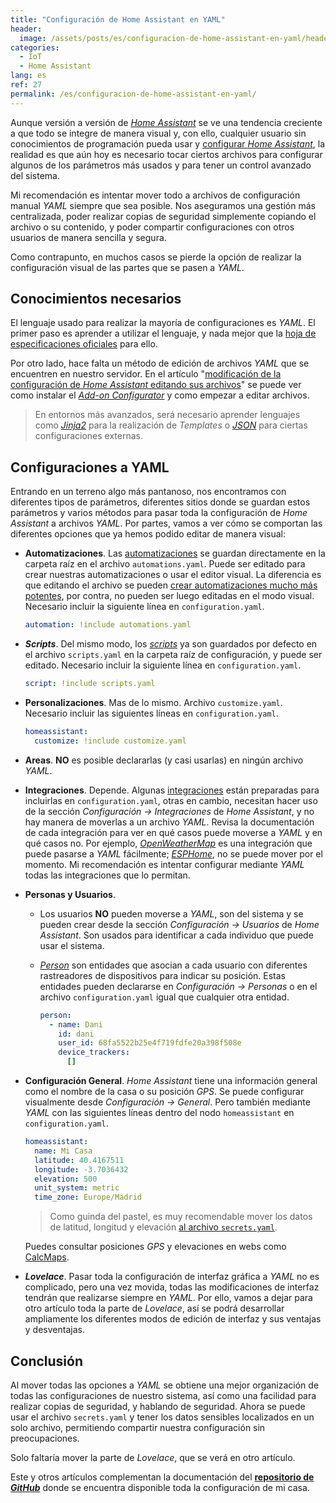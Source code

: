 ```yaml
---
title: "Configuración de Home Assistant en YAML"
header:
  image: /assets/posts/es/configuracion-de-home-assistant-en-yaml/header.jpg
categories:
  - IoT
  - Home Assistant
lang: es
ref: 27
permalink: /es/configuracion-de-home-assistant-en-yaml/
---
```


Aunque versión a versión de [*Home Assistant*](https://www.home-assistant.io/) se ve una tendencia creciente a que todo se integre de manera visual y, con ello, cualquier usuario sin conocimientos de programación pueda usar y [configurar *Home Assistant*](https://www.nocountryforgeeks.com/domotizando-nuestra-casa-con-home-assistant/), la realidad es que aún hoy es necesario tocar ciertos archivos para configurar algunos de los parámetros más usados y para tener un control avanzado del sistema.

Mi recomendación es intentar mover todo a archivos de configuración manual *YAML* siempre que sea posible. Nos aseguramos una gestión más centralizada, poder realizar copias de seguridad simplemente copiando el archivo o su contenido, y poder compartir configuraciones con otros usuarios de manera sencilla y segura.

Como contrapunto, en muchos casos se pierde la opción de realizar la configuración visual de las partes que se pasen a *YAML*.

## Conocimientos necesarios

El lenguaje usado para realizar la mayoría de configuraciones es *YAML*. El primer paso es aprender a utilizar el lenguaje, y nada mejor que la [hoja de especificaciones oficiales](https://yaml.org/spec/1.2/spec.html) para ello.

Por otro lado, hace falta un método de edición de archivos *YAML* que se encuentren en nuestro servidor. En el artículo "[modificación de la configuración de *Home Assistant* editando sus archivos](/es/configura-home-assistant-editando-sus-archivos/)" se puede ver como instalar el [*Add-on Configurator*](https://www.home-assistant.io/addons/configurator/) y como empezar a editar archivos.

> En entornos más avanzados, será necesario aprender lenguajes como [*Jinja2*](https://palletsprojects.com/p/jinja/) para la realización de *Templates* o [*JSON*](https://json.org/) para ciertas configuraciones externas.

## Configuraciones a YAML

Entrando en un terreno algo más pantanoso, nos encontramos con diferentes tipos de parámetros, diferentes sitios donde se guardan estos parámetros y varios métodos para pasar toda la configuración de *Home Assistant* a archivos *YAML*. Por partes, vamos a ver cómo se comportan las diferentes opciones que ya hemos podido editar de manera visual:

- **Automatizaciones**. Las [automatizaciones](https://www.home-assistant.io/integrations/automation/) se guardan directamente en la carpeta raíz en el archivo `automations.yaml`. Puede ser editado para crear nuestras automatizaciones o usar el editor visual. La diferencia es que editando el archivo se pueden [crear automatizaciones mucho más potentes](https://www.home-assistant.io/docs/automation/templating/), por contra, no pueden ser luego editadas en el modo visual. Necesario incluir la siguiente línea en `configuration.yaml`.

  ```yaml
  automation: !include automations.yaml
  ```

- ***Scripts***. Del mismo modo, los [*scripts*](https://www.home-assistant.io/integrations/script/) ya son guardados por defecto en el archivo `scripts.yaml` en la carpeta raíz de configuración, y puede ser editado. Necesario incluir la siguiente línea en `configuration.yaml`.

  ```yaml
  script: !include scripts.yaml
  ```

- **Personalizaciones**. Mas de lo mismo. Archivo `customize.yaml`. Necesario incluir las siguientes líneas en `configuration.yaml`.

  ```yaml
  homeassistant:
    customize: !include customize.yaml
  ```

- **Areas**. **NO** es posible declararlas (y casi usarlas) en ningún archivo *YAML*.

- **Integraciones**. Depende. Algunas [integraciones](https://www.home-assistant.io/integrations/) están preparadas para incluirlas en `configuration.yaml`, otras en cambio, necesitan hacer uso de la sección *Configuración -> Integraciones* de *Home Assistant*, y no hay manera de moverlas a un archivo *YAML*. Revisa la documentación de cada integración para ver en qué casos puede moverse a *YAML* y en qué casos no. Por ejemplo, [*OpenWeatherMap*](https://www.home-assistant.io/integrations/openweathermap/) es una integración que puede pasarse a *YAML* fácilmente; [*ESPHome*](https://www.home-assistant.io/integrations/esphome/), no se puede mover por el momento. Mi recomendación es intentar configurar mediante *YAML* todas las integraciones que lo permitan.

- **Personas y Usuarios**.
  - Los usuarios **NO** pueden moverse a *YAML*, son del sistema y se pueden crear desde la sección *Configuración -> Usuarios* de *Home Assistant*. Son usados para identificar a cada individuo que puede usar el sistema.
  - [*Person*](https://www.home-assistant.io/integrations/person/) son entidades que asocian a cada usuario con diferentes rastreadores de dispositivos para indicar su posición. Estas entidades pueden declararse en *Configuración -> Personas* o en el archivo `configuration.yaml` igual que cualquier otra entidad.

    ```yaml
    person:
      - name: Dani
        id: dani
        user_id: 68fa5522b25e4f719fdfe20a398f508e
        device_trackers:
          []
    ```

- **Configuración General**. *Home Assistant* tiene una información general como el nombre de la casa o su posición *GPS*. Se puede configurar visualmente desde *Configuración -> General*. Pero también mediante *YAML* con las siguientes líneas dentro del nodo `homeassistant` en `configuration.yaml`.

  ```yaml
  homeassistant:
    name: Mi Casa
    latitude: 40.4167511
    longitude: -3.7036432
    elevation: 500
    unit_system: metric
    time_zone: Europe/Madrid
  ```

  > Como guinda del pastel, es muy recomendable mover los datos de latitud, longitud y elevación [al archivo `secrets.yaml`](/es/protege-tu-informacion-privada-con-secrets-yaml/).

  Puedes consultar posiciones *GPS* y elevaciones en webs como [CalcMaps](https://www.calcmaps.com/map-elevation/).

- ***Lovelace***. Pasar toda la configuración de interfaz gráfica a *YAML* no es complicado, pero una vez movida, todas las modificaciones de interfaz tendrán que realizarse siempre en *YAML*. Por ello, vamos a dejar para otro artículo toda la parte de *Lovelace*, así se podrá desarrollar ampliamente los diferentes modos de edición de interfaz y sus ventajas y desventajas.

## Conclusión

Al mover todas las opciones a *YAML* se obtiene una mejor organización de todas las configuraciones de nuestro sistema, así como una facilidad para realizar copias de seguridad, y hablando de seguridad. Ahora se puede usar el archivo `secrets.yaml` y tener los datos sensibles localizados en un solo archivo, permitiendo compartir nuestra configuración sin preocupaciones.

Solo faltaría mover la parte de *Lovelace*, que se verá en otro artículo.

Este y otros artículos complementan la documentación del [**repositorio de *GitHub***](https://github.com/danimart1991/home-assistant-config) donde se encuentra disponible toda la configuración de mi casa.
